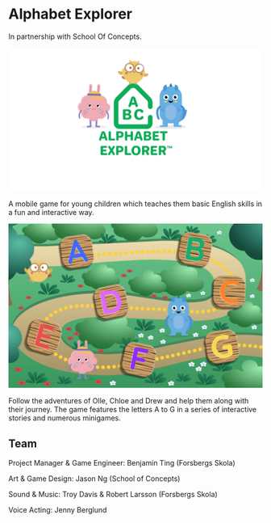 # Alphabet Explorer
In partnership with School Of Concepts.

![1](/Images/01.png)


A mobile game for young children which teaches them basic English skills in a fun and interactive way.

![2](/Images/02.png)

Follow the adventures of Olle, Chloe and Drew and help them along with their journey. The game features the letters A to G in a series of interactive stories and numerous minigames.

## Team
Project Manager & Game Engineer: Benjamin Ting (Forsbergs Skola)

Art & Game Design: Jason Ng (School of Concepts)

Sound & Music: Troy Davis & Robert Larsson (Forsbergs Skola)

Voice Acting: Jenny Berglund
